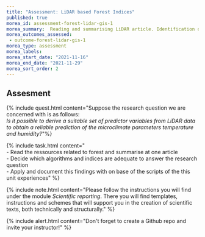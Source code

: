 ```yaml
---
title: "Assessment: LiDAR based Forest Indices"
published: true
morea_id: assessment-forest-lidar-gis-1
morea_summary:  Reading and summarising LiDAR article. Identification of 5-10 non highly correlated Indices. Calculation of this indices
morea_outcomes_assessed:
 - outcome-forest-lidar-gis-1
morea_type: assessment
morea_labels:
morea_start_date: "2021-11-16"
morea_end_date: "2021-11-29"
morea_sort_order: 2
---
```


## Assesment 




{% include quest.html content="Suppose the research question we are concerned with is as follows: <br>_Is it possible to derive a suitable set of predictor variables from LiDAR data to obtain a reliable prediction of the microclimate parameters temperature and humidity?_"%}




{% include task.html content="<br> - Read the ressources related to forest and summarise at one article <br>- Decide which algorithms and indices are adequate to answer the research question<br> - Apply and document this findings with on base of the scripts of the this unit experiences" %}
 
  
  {% include note.html content="Please follow the instructions you will find under the module *Scientific reporting*. There you will find templates, instructions and schemes that will support you in the creation of scientific texts, both technically and structurally." %}
  

{% include alert.html content="Don't forget to create a Github repo and invite your instructor!" %}

